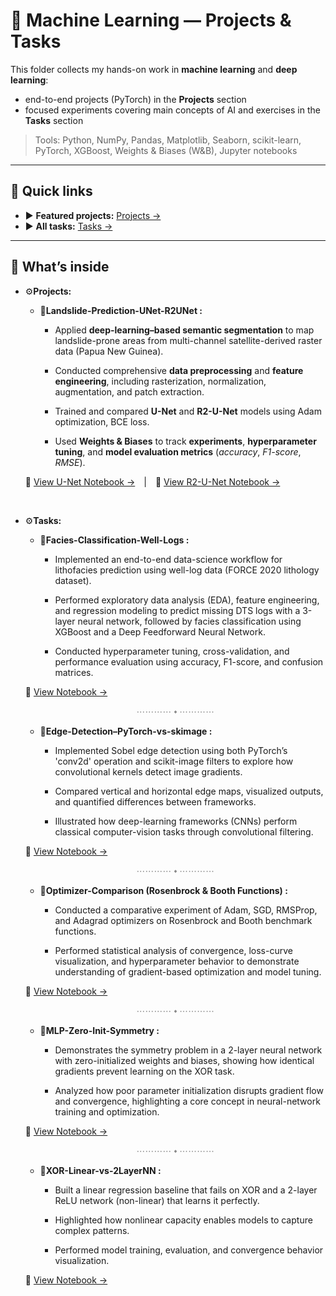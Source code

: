 # 🧠 Machine Learning — Projects & Tasks

This folder collects my hands-on work in **machine learning** and **deep learning**:
- end-to-end projects (PyTorch) in the **Projects** section
- focused experiments covering main concepts of AI and exercises in the **Tasks** section

> Tools: Python, NumPy, Pandas, Matplotlib, Seaborn, scikit-learn, PyTorch, XGBoost, Weights & Biases (W&B), Jupyter notebooks

---

## 🔎 Quick links
- ▶️ **Featured projects:** [Projects →](./Projects/)
- ▶️ **All tasks:** [Tasks →](./Tasks/)

---

## 🚀 What’s inside

- ⚙️**Projects:**
  - 🧩**Landslide-Prediction-UNet-R2UNet :** 
  
    -  Applied **deep-learning–based semantic segmentation** to map landslide-prone areas from multi-channel satellite-derived raster data (Papua New Guinea). 
    
    -  Conducted comprehensive **data preprocessing** and **feature engineering**, including rasterization, normalization, augmentation, and patch extraction.
    
    -  Trained and compared **U-Net** and **R2-U-Net** models using Adam optimization, BCE loss.
    
    -  Used **Weights & Biases** to track **experiments**, **hyperparameter tuning**, and **model evaluation metrics** (*accuracy*, *F1-score*, *RMSE*).
  
  🔗 [View U-Net Notebook →](./Projects/Landslide_UNet.ipynb) | 🔗 [View R2-U-Net Notebook →](./Projects/Landslide_R2UNet.ipynb)

<br>

- ⚙️**Tasks:**
  - 🧩**Facies-Classification-Well-Logs :** 
  
    - Implemented an end-to-end data-science workflow for lithofacies prediction using well-log data (FORCE 2020 lithology dataset). 
    
    - Performed exploratory data analysis (EDA), feature engineering, and regression modeling to predict missing DTS logs with a 3-layer neural network, followed by facies classification using XGBoost and a Deep Feedforward Neural Network. 
    
    - Conducted hyperparameter tuning, cross-validation, and performance evaluation using accuracy, F1-score, and confusion matrices.

  🔗 [View Notebook →](./Tasks/Facies-Classification-Well-Logs.ipynb)

  <div align="center"><span style="color:#888;">⋯⋯⋯⋯ ⬩ ⋯⋯⋯⋯</span></div>

  - 🧩**Edge-Detection–PyTorch-vs-skimage :** 
  
    - Implemented Sobel edge detection using both PyTorch’s 'conv2d' operation and scikit-image filters to explore how convolutional kernels detect image gradients. 
    
    - Compared vertical and horizontal edge maps, visualized outputs, and quantified differences between frameworks. 
    
    - Illustrated how deep-learning frameworks (CNNs) perform classical computer-vision tasks through convolutional filtering.

  🔗 [View Notebook →](./Tasks/Edge-Detection-PyTorch-vs-skimage.ipynb)

  <div align="center"><span style="color:#888;">⋯⋯⋯⋯ ⬩ ⋯⋯⋯⋯</span></div>

  
  - 🧩**Optimizer-Comparison (Rosenbrock & Booth Functions) :** 
  
    - Conducted a comparative experiment of Adam, SGD, RMSProp, and Adagrad optimizers on Rosenbrock and Booth benchmark functions. 
    
    - Performed statistical analysis of convergence, loss-curve visualization, and hyperparameter behavior to demonstrate understanding of gradient-based optimization and model tuning.

  🔗 [View Notebook →](./Tasks/Optimizer-Comparison.ipynb)

  <div align="center"><span style="color:#888;">⋯⋯⋯⋯ ⬩ ⋯⋯⋯⋯</span></div>
  
  - 🧩**MLP-Zero-Init-Symmetry :**
    
     - Demonstrates the symmetry problem in a 2-layer neural network with zero-initialized weights and biases, showing how identical gradients prevent learning on the XOR task.
    
    - Analyzed how poor parameter initialization disrupts gradient flow and convergence, highlighting a core concept in neural-network training and optimization.

  🔗 [View Notebook →](./Tasks/MLP-Zero-Init-Symmetry.ipynb) 

  <div align="center"><span style="color:#888;">⋯⋯⋯⋯ ⬩ ⋯⋯⋯⋯</span></div> 
  
  - 🧩**XOR-Linear-vs-2LayerNN :** 
    
      - Built a linear regression baseline that fails on XOR and a 2-layer ReLU network (non-linear) that learns it perfectly. 
      
      - Highlighted how nonlinear capacity enables models to capture complex patterns.
      
      - Performed model training, evaluation, and convergence behavior visualization.
  
  🔗 [View Notebook →](./Tasks/XOR-Linear-vs-2LayerNN.ipynb)

  
  
  

   

 

